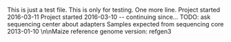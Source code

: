 This is just a test file.
This is only for testing.
One more line.
Project started 2016-03-11
Project started 2016-03-10 -- continuing since...
TODO: ask sequencing center about adapters
Samples expected from sequencing core 2013-01-10
\n\nMaize reference genome version: refgen3
